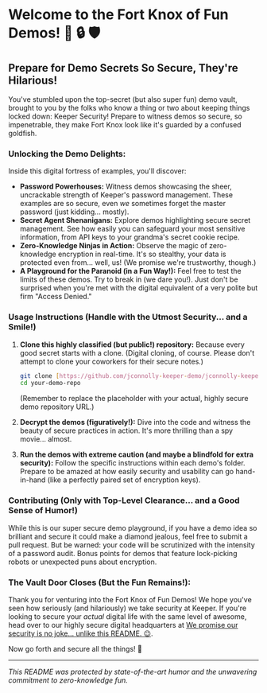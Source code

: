 # Welcome to the Fort Knox of Fun Demos! :key: :lock: :shield:

## Prepare for Demo Secrets So Secure, They're Hilarious!

You've stumbled upon the top-secret (but also super fun) demo vault, brought to you by the folks who know a thing or two about keeping things locked down: Keeper Security! Prepare to witness demos so secure, so impenetrable, they make Fort Knox look like it's guarded by a confused goldfish.

### Unlocking the Demo Delights:

Inside this digital fortress of examples, you'll discover:

* **Password Powerhouses:** Witness demos showcasing the sheer, uncrackable strength of Keeper's password management. These examples are so secure, even *we* sometimes forget the master password (just kidding... mostly).
* **Secret Agent Shenanigans:** Explore demos highlighting secure secret management. See how easily you can safeguard your most sensitive information, from API keys to your grandma's secret cookie recipe.
* **Zero-Knowledge Ninjas in Action:** Observe the magic of zero-knowledge encryption in real-time. It's so stealthy, your data is protected even from... well, us! (We promise we're trustworthy, though.)
* **A Playground for the Paranoid (in a Fun Way!):** Feel free to test the limits of these demos. Try to break in (we dare you!). Just don't be surprised when you're met with the digital equivalent of a very polite but firm "Access Denied."

### Usage Instructions (Handle with the Utmost Security... and a Smile!)

1.  **Clone this highly classified (but public!) repository:** Because every good secret starts with a clone. (Digital cloning, of course. Please don't attempt to clone your coworkers for their secure notes.)
    ```bash
    git clone [https://github.com/jconnolly-keeper-demo/jconnolly-keeper-demo.git](https://github.com/your-demo-username/jconnolly-keeper-demo/jconnolly-keeper-demo.git)
    cd your-demo-repo
    ```
    (Remember to replace the placeholder with your actual, highly secure demo repository URL.)

2.  **Decrypt the demos (figuratively!):** Dive into the code and witness the beauty of secure practices in action. It's more thrilling than a spy movie... almost.

3.  **Run the demos with extreme caution (and maybe a blindfold for extra security):** Follow the specific instructions within each demo's folder. Prepare to be amazed at how easily security and usability can go hand-in-hand (like a perfectly paired set of encryption keys).

### Contributing (Only with Top-Level Clearance... and a Good Sense of Humor!)

While this is our super secure demo playground, if you have a demo idea so brilliant and secure it could make a diamond jealous, feel free to submit a pull request. But be warned: your code will be scrutinized with the intensity of a password audit. Bonus points for demos that feature lock-picking robots or unexpected puns about encryption.

### The Vault Door Closes (But the Fun Remains!):

Thank you for venturing into the Fort Knox of Fun Demos! We hope you've seen how seriously (and hilariously) we take security at Keeper. If you're looking to secure your *actual* digital life with the same level of awesome, head over to our highly secure digital headquarters at [We promise our security is no joke... unlike this README. 😉](https://keepersecurity.com).

Now go forth and secure all the things! :superhero:

---

*This README was protected by state-of-the-art humor and the unwavering commitment to zero-knowledge fun.*
